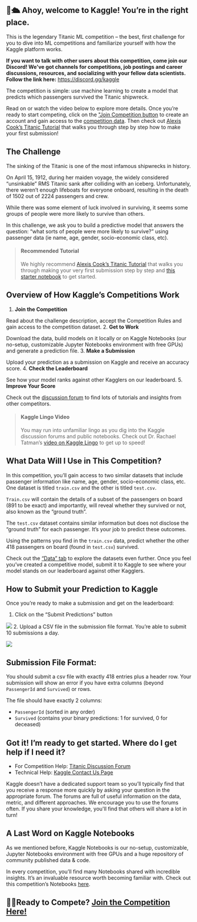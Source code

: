 ## 👋🛳️ Ahoy, welcome to Kaggle! You’re in the right place.

This is the legendary Titanic ML competition – the best, first challenge for you to dive into ML competitions and familiarize yourself with how the Kaggle platform works.

**If you want to talk with other users about this competition, come join our Discord! We've got channels for competitions, job postings and career discussions, resources, and socializing with your fellow data scientists. Follow the link here:** <https://discord.gg/kaggle>

The competition is simple: use machine learning to create a model that predicts which passengers survived the Titanic shipwreck.

Read on or watch the video below to explore more details. Once you’re ready to start competing, click on the ["Join Competition button](https://www.kaggle.com/account/login?returnUrl=%2Fc%2Ftitanic) to create an account and gain access to the [competition data](https://www.kaggle.com/c/titanic/data). Then check out [Alexis Cook’s Titanic Tutorial](https://www.kaggle.com/alexisbcook/titanic-tutorial) that walks you through step by step how to make your first submission!

## The Challenge

The sinking of the Titanic is one of the most infamous shipwrecks in history.

On April 15, 1912, during her maiden voyage, the widely considered “unsinkable” RMS Titanic sank after colliding with an iceberg. Unfortunately, there weren’t enough lifeboats for everyone onboard, resulting in the death of 1502 out of 2224 passengers and crew.

While there was some element of luck involved in surviving, it seems some groups of people were more likely to survive than others.

In this challenge, we ask you to build a predictive model that answers the question: “what sorts of people were more likely to survive?” using passenger data (ie name, age, gender, socio\-economic class, etc).

> #### Recommended Tutorial
>
> We highly recommend [Alexis Cook’s Titanic Tutorial](https://www.kaggle.com/alexisbcook/titanic-tutorial) that walks you through making your very first submission step by step and [this starter notebook](https://www.kaggle.com/code/gusthema/titanic-competition-w-tensorflow-decision-forests) to get started.

## Overview of How Kaggle’s Competitions Work

1. **Join the Competition**

Read about the challenge description, accept the Competition Rules and gain access to the competition dataset. 2. **Get to Work**

Download the data, build models on it locally or on Kaggle Notebooks (our no\-setup, customizable Jupyter Notebooks environment with free GPUs) and generate a prediction file. 3. **Make a Submission**

Upload your prediction as a submission on Kaggle and receive an accuracy score. 4. **Check the Leaderboard**

See how your model ranks against other Kagglers on our leaderboard. 5. **Improve Your Score**

Check out the [discussion forum](https://www.kaggle.com/c/titanic/discussion) to find lots of tutorials and insights from other competitors.

> #### Kaggle Lingo Video
>
> You may run into unfamiliar lingo as you dig into the Kaggle discussion forums and public notebooks. Check out Dr. Rachael Tatman’s [video on Kaggle Lingo](https://www.youtube.com/watch?v=sEJHyuWKd-s) to get up to speed!

## What Data Will I Use in This Competition?

In this competition, you’ll gain access to two similar datasets that include passenger information like name, age, gender, socio\-economic class, etc. One dataset is titled `train.csv` and the other is titled `test.csv`.

`Train.csv` will contain the details of a subset of the passengers on board (891 to be exact) and importantly, will reveal whether they survived or not, also known as the “ground truth”.

The `test.csv` dataset contains similar information but does not disclose the “ground truth” for each passenger. It’s your job to predict these outcomes.

Using the patterns you find in the `train.csv` data, predict whether the other 418 passengers on board (found in `test.csv`) survived.

Check out the [“Data” tab](https://www.kaggle.com/c/titanic/data) to explore the datasets even further. Once you feel you’ve created a competitive model, submit it to Kaggle to see where your model stands on our leaderboard against other Kagglers.

## How to Submit your Prediction to Kaggle

Once you’re ready to make a submission and get on the leaderboard:

1. Click on the “Submit Predictions” button

![](https://storage.googleapis.com/kaggle-media/welcome/screen1.png) 2. Upload a CSV file in the submission file format. You’re able to submit 10 submissions a day.

![](https://storage.googleapis.com/kaggle-media/welcome/screen2.png)

## Submission File Format:

You should submit a csv file with exactly 418 entries plus a header row. Your submission will show an error if you have extra columns (beyond `PassengerId` and `Survived`) or rows.

The file should have exactly 2 columns:

- `PassengerId` (sorted in any order)
- `Survived` (contains your binary predictions: 1 for survived, 0 for deceased)

## Got it! I’m ready to get started. Where do I get help if I need it?

- For Competition Help: [Titanic Discussion Forum](https://www.kaggle.com/c/titanic/discussion)
- Technical Help: [Kaggle Contact Us Page](https://www.kaggle.com/contact)

Kaggle doesn’t have a dedicated support team so you’ll typically find that you receive a response more quickly by asking your question in the appropriate forum. The forums are full of useful information on the data, metric, and different approaches. We encourage you to use the forums often. If you share your knowledge, you'll find that others will share a lot in turn!

## A Last Word on Kaggle Notebooks

As we mentioned before, Kaggle Notebooks is our no\-setup, customizable, Jupyter Notebooks environment with free GPUs and a huge repository of community published data \& code.

In every competition, you’ll find many Notebooks shared with incredible insights. It’s an invaluable resource worth becoming familiar with. Check out this competition’s Notebooks [here](https://www.kaggle.com/c/titanic/notebooks).

## 🏃‍♀Ready to Compete? [Join the Competition Here!](https://www.kaggle.com/account/login?returnUrl=%2Fc%2Ftitanic)
